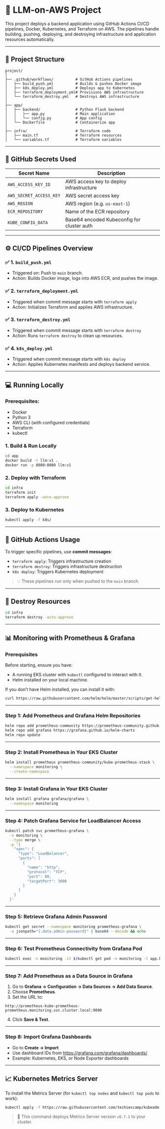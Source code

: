 # 🚀 LLM-on-AWS Project

This project deploys a backend application using GitHub Actions CI/CD pipelines, Docker, Kubernetes, and Terraform on AWS. The pipelines handle building, pushing, deploying, and destroying infrastructure and application resources automatically.

---

## 📁 Project Structure

```
project/
│
├── .github/workflows/          # GitHub Actions pipelines
│   ├── build_push.yml          # Builds & pushes Docker image
│   ├── k8s_deploy.yml          # Deploys app to Kubernetes
│   ├── terraform_deployment.yml# Provisions AWS infrastructure
│   └── terraform_destroy.yml   # Destroys AWS infrastructure
│
├── app/
│   ├── backend/                # Python Flask backend
│   │   ├── app.py              # Main application
│   │   └── config.py           # App config
│   └── Dockerfile              # Containerize app
│
├── infra/                      # Terraform code
│   ├── main.tf                 # Terraform resources
│   └── variables.tf            # Terraform variables
```

---

## 🔐 GitHub Secrets Used

| Secret Name               | Description                                 |
|--------------------------|---------------------------------------------|
| `AWS_ACCESS_KEY_ID`      | AWS access key to deploy infrastructure     |
| `AWS_SECRET_ACCESS_KEY`  | AWS secret access key                       |
| `AWS_REGION`             | AWS region (e.g. `us-east-1`)               |
| `ECR_REPOSITORY`         | Name of the ECR repository                  |
| `KUBE_CONFIG_DATA`       | Base64 encoded Kubeconfig for cluster auth  |

---

## ⚙️ CI/CD Pipelines Overview

### ✅ 1. `build_push.yml`
- Triggered on: Push to `main` branch.
- Action: Builds Docker image, logs into AWS ECR, and pushes the image.

### ✅ 2. `terraform_deployment.yml`
- Triggered when commit message starts with `terraform apply`
- Action: Initializes Terraform and applies AWS infrastructure.

### ✅ 3. `terraform_destroy.yml`
- Triggered when commit message starts with `terraform destroy`
- Action: Runs `terraform destroy` to clean up resources.

### ✅ 4. `k8s_deploy.yml`
- Triggered when commit message starts with `k8s deploy`
- Action: Applies Kubernetes manifests and deploys backend service.

---

## 💻 Running Locally

### Prerequisites:
- Docker
- Python 3
- AWS CLI (with configured credentials)
- Terraform
- kubectl

### 1. Build & Run Locally
```bash
cd app
docker build -t llm:v1 .
docker run -p 8080:8080 llm:v1
```

### 2. Deploy with Terraform
```bash
cd infra
terraform init
terraform apply -auto-approve
```

### 3. Deploy to Kubernetes
```bash
kubectl apply -f k8s/
```

---

## 🚀 GitHub Actions Usage

To trigger specific pipelines, use **commit messages**:

- `terraform apply`: Triggers infrastructure creation
- `terraform destroy`: Triggers infrastructure destruction
- `k8s deploy`: Triggers Kubernetes deployment

> 💡 These pipelines run only when pushed to the `main` branch.

---

## 🧼 Destroy Resources
```bash
cd infra
terraform destroy -auto-approve
```

---

## 📊 Monitoring with Prometheus & Grafana

### Prerequisites

Before starting, ensure you have:

- A running EKS cluster with `kubectl` configured to interact with it.
- Helm installed on your local machine.

If you don’t have Helm installed, you can install it with:

```bash
curl https://raw.githubusercontent.com/helm/helm/master/scripts/get-helm-3 | bash
```

---

### Step 1: Add Prometheus and Grafana Helm Repositories

```bash
helm repo add prometheus-community https://prometheus-community.github.io/helm-charts
helm repo add grafana https://grafana.github.io/helm-charts
helm repo update
```

---

### Step 2: Install Prometheus in Your EKS Cluster

```bash
helm install prometheus prometheus-community/kube-prometheus-stack \
  --namespace monitoring \
  --create-namespace
```

---

### Step 3: Install Grafana in Your EKS Cluster

```bash
helm install grafana grafana/grafana \
  --namespace monitoring
```

---

### Step 4: Patch Grafana Service for LoadBalancer Access

```bash
kubectl patch svc prometheus-grafana \
  -n monitoring \
  --type merge \
  -p '{
    "spec": {
      "type": "LoadBalancer",
      "ports": [
        {
          "name": "http",
          "protocol": "TCP",
          "port": 80,
          "targetPort": 3000
        }
      ]
    }
  }'
```

---

### Step 5: Retrieve Grafana Admin Password

```bash
kubectl get secret --namespace monitoring prometheus-grafana \
  -o jsonpath="{.data.admin-password}" | base64 --decode && echo
```

---

### Step 6: Test Prometheus Connectivity from Grafana Pod

```bash
kubectl exec -n monitoring -it $(kubectl get pod -n monitoring -l app.kubernetes.io/name=grafana -o jsonpath="{.items[0].metadata.name}") -- curl -s http://prometheus-kube-prometheus-prometheus.monitoring.svc.cluster.local:9090
```

---

### Step 7: Add Prometheus as a Data Source in Grafana

1. Go to **Grafana → Configuration → Data Sources → Add Data Source**.
2. Choose **Prometheus**.
3. Set the URL to:

```
http://prometheus-kube-prometheus-prometheus.monitoring.svc.cluster.local:9090
```

4. Click **Save & Test**.

---

### Step 8: Import Grafana Dashboards

- Go to **Create → Import**
- Use dashboard IDs from https://grafana.com/grafana/dashboards/
- Example: Kubernetes, EKS, or Node Exporter dashboards
---

## 📈 Kubernetes Metrics Server

To install the Metrics Server (for `kubectl top nodes` and `kubectl top pods` to work):

```bash
kubectl apply -f https://raw.githubusercontent.com/techiescamp/kubeadm-scripts/main/manifests/metrics-server.yaml
```

> 📌 This command deploys Metrics Server version `v0.7.1` to your cluster.